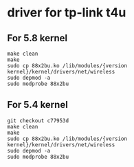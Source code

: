 # driver for tp-link t4u

## For 5.8 kernel
```
make clean
make
sudo cp 88x2bu.ko /lib/modules/{version kernel}/kernel/drivers/net/wireless
sudo depmod -a
sudo modprobe 88x2bu
```
## For 5.4 kernel
```
git checkout c77953d
make clean
make
sudo cp 88x2bu.ko /lib/modules/{version kernel}/kernel/drivers/net/wireless
sudo depmod -a
sudo modprobe 88x2bu
```
